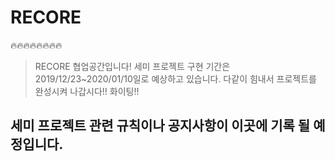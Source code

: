 # RECORE
🔥🔥🔥🔥🔥🔥🔥🔥 
>RECORE 협업공간입니다! 세미 프로젝트 구현 기간은 2019/12/23~2020/01/10일로 예상하고 있습니다.
다같이 힘내서 프로젝트를 완성시켜 나갑시다!! 화이팅!!


## 세미 프로젝트 관련 규칙이나 공지사항이 이곳에 기록 될 예정입니다.
